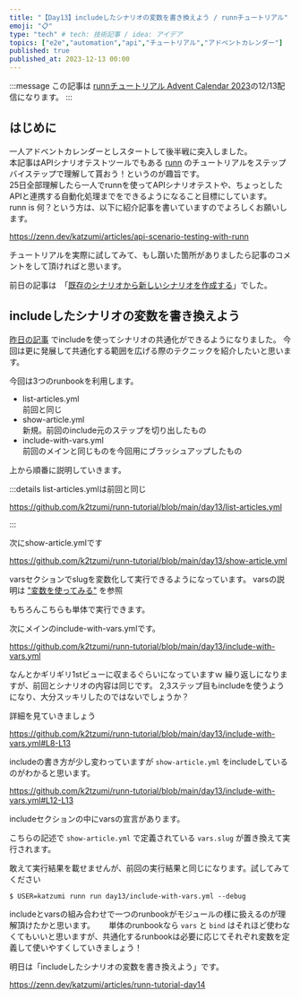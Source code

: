 ```yaml
---
title: "【Day13】includeしたシナリオの変数を書き換えよう / runnチュートリアル"
emoji: "📋"
type: "tech" # tech: 技術記事 / idea: アイデア
topics: ["e2e","automation","api","チュートリアル","アドベントカレンダー"]
published: true
published_at: 2023-12-13 00:00
---
```


:::message
この記事は [runnチュートリアル Advent Calendar 2023](https://qiita.com/advent-calendar/2023/runn-tutorial)の12/13配信になります。
:::

## はじめに

一人アドベントカレンダーとしスタートして後半戦に突入しました。  
本記事はAPIシナリオテストツールでもある [runn](https://github.com/k1LoW/runn) のチュートリアルをステップバイステップで理解して貰おう！というのが趣旨です。  
25日全部理解したら一人でrunnを使ってAPIシナリオテストや、ちょっとしたAPIと連携する自動化処理までをできるようになること目標にしています。  
runn is 何？という方は、以下に紹介記事を書いていますのでよろしくお願いします。

https://zenn.dev/katzumi/articles/api-scenario-testing-with-runn

チュートリアルを実際に試してみて、もし躓いた箇所がありましたら記事のコメントをして頂ければと思います。

前日の記事は　「[既存のシナリオから新しいシナリオを作成する](https://zenn.dev/katzumi/articles/runn-tutorial-day12)」でした。

## includeしたシナリオの変数を書き換えよう

[昨日の記事](https://zenn.dev/katzumi/articles/runn-tutorial-day12) でincludeを使ってシナリオの共通化ができるようになりました。 
今回は更に発展して共通化する範囲を広げる際のテクニックを紹介したいと思います。

今回は3つのrunbookを利用します。

* list-articles.yml  
前回と同じ
* show-article.yml  
新規。前回のinclude元のステップを切り出したもの
* include-with-vars.yml  
前回のメインと同じものを今回用にブラッシュアップしたもの

上から順番に説明していきます。

:::details list-articles.ymlは前回と同じ

https://github.com/k2tzumi/runn-tutorial/blob/main/day13/list-articles.yml

:::

次にshow-article.ymlです

https://github.com/k2tzumi/runn-tutorial/blob/main/day13/show-article.yml

varsセクションでslugを変数化して実行できるようになっています。
varsの説明は ["変数を使ってみる"](https://zenn.dev/katzumi/articles/runn-tutorial-day05) を参照

もちろんこちらも単体で実行できます。

次にメインのinclude-with-vars.ymlです。

https://github.com/k2tzumi/runn-tutorial/blob/main/day13/include-with-vars.yml

なんとかギリギリ1stビューに収まるぐらいになっていますｗ
繰り返しになりますが、前回とシナリオの内容は同じです。
2,3ステップ目もincludeを使うようになり、大分スッキリしたのではないでしょうか？

詳細を見ていきましょう

https://github.com/k2tzumi/runn-tutorial/blob/main/day13/include-with-vars.yml#L8-L13

includeの書き方が少し変わっていますが `show-article.yml` をincludeしているのがわかると思います。

https://github.com/k2tzumi/runn-tutorial/blob/main/day13/include-with-vars.yml#L12-L13

includeセクションの中にvarsの宣言があります。

こちらの記述で `show-article.yml` で定義されている `vars.slug` が置き換えて実行されます。

敢えて実行結果を載せませんが、前回の実行結果と同じになります。試してみてください

```console
$ USER=katzumi runn run day13/include-with-vars.yml --debug
```

includeとvarsの組み合わせで一つのrunbookがモジュールの様に扱えるのが理解頂けたかと思います。　　
単体のrunbookなら `vars` と `bind` はそれほど使わなくてもいいと思いますが、共通化するrunbookは必要に応じてそれぞれ変数を定義して使いやすくしていきましょう！

明日は「includeしたシナリオの変数を書き換えよう」です。

https://zenn.dev/katzumi/articles/runn-tutorial-day14